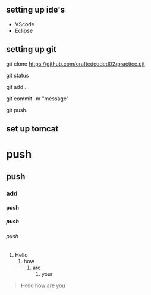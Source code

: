## setting up ide's
* VScode
* Eclipse

## setting up git
git clone https://github.com/craftedcoded02/practice.git

git status

git add .

git commit -m "message"  

git push.
   
## set up tomcat

# push
## push
### add
#### push
##### push
###### push

1. Hello
   1. how  
      1. are 
         1. your

> Hello how are you